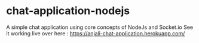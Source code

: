 # chat-application-nodejs
A simple chat application using core concepts of NodeJs and Socket.io
See it working live over here : https://anjali-chat-application.herokuapp.com/
